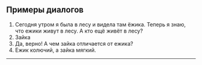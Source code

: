 
## Примеры диалогов

1. Сегодня утром я была в лесу и видела там ёжика. Теперь я знаю,
что ежики живут в лесу. А кто ещё живёт в лесу?
2. Зайка
1. Да, верно! А чем зайка отличается от ежика?
2. Ежик колючий, а зайка мягкий.
---

